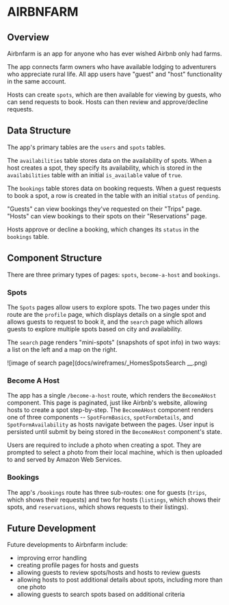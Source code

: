 # AIRBNFARM

## Overview
Airbnfarm is an app for anyone who has ever wished Airbnb only had farms.

The app connects farm owners who have available lodging to adventurers who appreciate rural life. All app users have "guest" and "host" functionality in the same account.

Hosts can create `spots`, which are then available for viewing by guests, who can send requests to book. Hosts can then review and approve/decline requests.

## Data Structure

The app's primary tables are the `users` and `spots` tables.

The `availabilities` table stores data on the availability of spots. When a host creates a spot, they specify its availability, which is stored in the `availabilities` table with an initial `is_available` value of `true`.

The `bookings` table stores data on booking requests. When a guest requests to book a spot, a row is created in the table with an initial `status` of `pending`.

"Guests" can view bookings they've requested on their "Trips" page. "Hosts" can view bookings to their spots on their "Reservations" page.

Hosts approve or decline a booking, which changes its `status` in the `bookings` table.

## Component Structure

There are three primary types of pages: `spots`, `become-a-host` and `bookings`.

### Spots

The `Spots` pages allow users to explore spots. The two pages under this route are the `profile` page, which displays details on a single spot and allows guests to request to book it, and the `search` page which allows guests to explore multiple spots based on city and availability.

The `search` page renders "mini-spots" (snapshots of spot info) in two ways: a list on the left and a map on the right.

![image of search page](docs/wireframes/_HomesSpotsSearch __.png)

### Become A Host

The app has a single `/become-a-host` route, which renders the `BecomeAHost` component. This page is paginated, just like Airbnb's website, allowing hosts to create a spot step-by-step. The `BecomeAHost` component renders one of three components -- `SpotFormBasics`, `spotFormDetails`, and `SpotFormAvailability` as hosts navigate between the pages. User input is persisted until submit by being stored in the `BecomeAHost` component's state.

Users are required to include a photo when creating a spot. They are prompted to select a photo from their local machine, which is then uploaded to and served by Amazon Web Services.

### Bookings

The app's `/bookings` route has three sub-routes: one for guests (`trips`, which shows their requests) and two for hosts (`listings`, which shows their spots, and `reservations`, which shows requests to their listings).

## Future Development

Future developments to Airbnfarm include:

* improving error handling
* creating profile pages for hosts and guests
* allowing guests to review spots/hosts and hosts to review guests
* allowing hosts to post additional details about spots, including more than one photo
* allowing guests to search spots based on additional criteria
